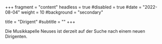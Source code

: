 +++
fragment = "content"
headless = true
#disabled = true
#date = "2022-08-04"
weight = 10
#background = "secondary"

title = "Dirigent"
#subtitle = ""
+++

Die Musikkapelle Neuses ist derzeit auf der Suche nach einem neuen
Dirigenten.